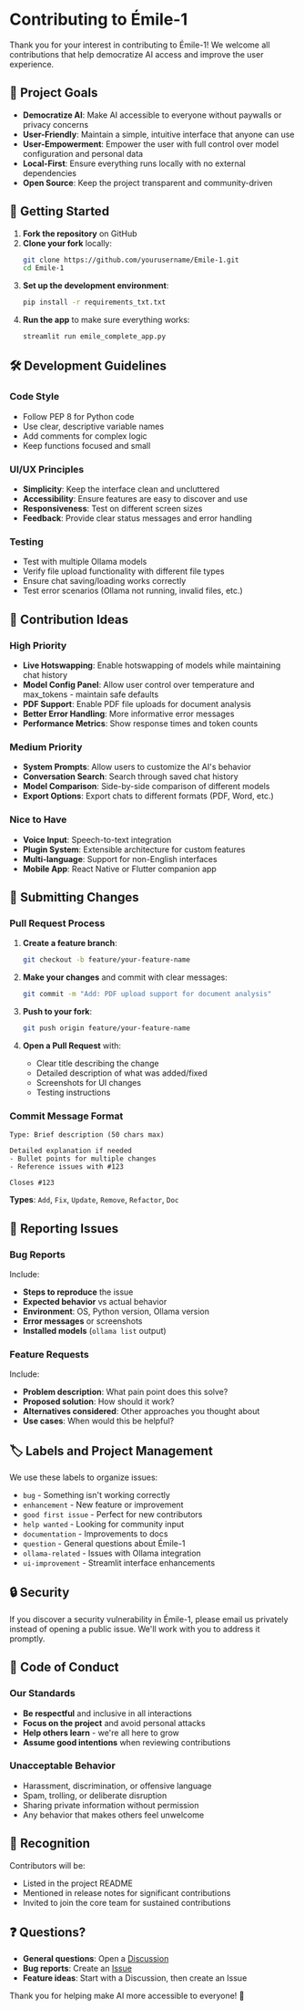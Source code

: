 # Contributing to Émile-1

Thank you for your interest in contributing to Émile-1! We welcome all contributions that help democratize AI access and improve the user experience.

## 🎯 Project Goals

- **Democratize AI**: Make AI accessible to everyone without paywalls or privacy concerns
- **User-Friendly**: Maintain a simple, intuitive interface that anyone can use
- **User-Empowerment**: Empower the user with full control over model configuration and personal data
- **Local-First**: Ensure everything runs locally with no external dependencies
- **Open Source**: Keep the project transparent and community-driven

## 🚀 Getting Started

1. **Fork the repository** on GitHub
2. **Clone your fork** locally:
   ```bash
   git clone https://github.com/yourusername/Emile-1.git
   cd Emile-1
   ```
3. **Set up the development environment**:
   ```bash
   pip install -r requirements_txt.txt
   ```
4. **Run the app** to make sure everything works:
   ```bash
   streamlit run emile_complete_app.py
   ```

## 🛠 Development Guidelines

### Code Style
- Follow PEP 8 for Python code
- Use clear, descriptive variable names
- Add comments for complex logic
- Keep functions focused and small

### UI/UX Principles
- **Simplicity**: Keep the interface clean and uncluttered
- **Accessibility**: Ensure features are easy to discover and use
- **Responsiveness**: Test on different screen sizes
- **Feedback**: Provide clear status messages and error handling

### Testing
- Test with multiple Ollama models
- Verify file upload functionality with different file types
- Ensure chat saving/loading works correctly
- Test error scenarios (Ollama not running, invalid files, etc.)

## 🌟 Contribution Ideas

### High Priority
- **Live Hotswapping**: Enable hotswapping of models while maintaining chat history
- **Model Config Panel**: Allow user control over temperature and max_tokens - maintain safe defaults
- **PDF Support**: Enable PDF file uploads for document analysis
- **Better Error Handling**: More informative error messages
- **Performance Metrics**: Show response times and token counts

### Medium Priority
- **System Prompts**: Allow users to customize the AI's behavior
- **Conversation Search**: Search through saved chat history
- **Model Comparison**: Side-by-side comparison of different models
- **Export Options**: Export chats to different formats (PDF, Word, etc.)

### Nice to Have
- **Voice Input**: Speech-to-text integration
- **Plugin System**: Extensible architecture for custom features
- **Multi-language**: Support for non-English interfaces
- **Mobile App**: React Native or Flutter companion app

## 📝 Submitting Changes

### Pull Request Process

1. **Create a feature branch**:
   ```bash
   git checkout -b feature/your-feature-name
   ```

2. **Make your changes** and commit with clear messages:
   ```bash
   git commit -m "Add: PDF upload support for document analysis"
   ```

3. **Push to your fork**:
   ```bash
   git push origin feature/your-feature-name
   ```

4. **Open a Pull Request** with:
   - Clear title describing the change
   - Detailed description of what was added/fixed
   - Screenshots for UI changes
   - Testing instructions

### Commit Message Format
```
Type: Brief description (50 chars max)

Detailed explanation if needed
- Bullet points for multiple changes
- Reference issues with #123

Closes #123
```

**Types**: `Add`, `Fix`, `Update`, `Remove`, `Refactor`, `Doc`

## 🐛 Reporting Issues

### Bug Reports
Include:
- **Steps to reproduce** the issue
- **Expected behavior** vs actual behavior
- **Environment**: OS, Python version, Ollama version
- **Error messages** or screenshots
- **Installed models** (`ollama list` output)

### Feature Requests
Include:
- **Problem description**: What pain point does this solve?
- **Proposed solution**: How should it work?
- **Alternatives considered**: Other approaches you thought about
- **Use cases**: When would this be helpful?

## 🏷 Labels and Project Management

We use these labels to organize issues:
- `bug` - Something isn't working correctly
- `enhancement` - New feature or improvement
- `good first issue` - Perfect for new contributors
- `help wanted` - Looking for community input
- `documentation` - Improvements to docs
- `question` - General questions about Émile-1
- `ollama-related` - Issues with Ollama integration
- `ui-improvement` - Streamlit interface enhancements

## 🔒 Security

If you discover a security vulnerability in Émile-1, please email us privately instead of opening a public issue. We'll work with you to address it promptly.

## 📜 Code of Conduct

### Our Standards
- **Be respectful** and inclusive in all interactions
- **Focus on the project** and avoid personal attacks
- **Help others learn** - we're all here to grow
- **Assume good intentions** when reviewing contributions

### Unacceptable Behavior
- Harassment, discrimination, or offensive language
- Spam, trolling, or deliberate disruption
- Sharing private information without permission
- Any behavior that makes others feel unwelcome

## 🎉 Recognition

Contributors will be:
- Listed in the project README
- Mentioned in release notes for significant contributions
- Invited to join the core team for sustained contributions

## ❓ Questions?

- **General questions**: Open a [Discussion](https://github.com/yourusername/Emile-1/discussions)
- **Bug reports**: Create an [Issue](https://github.com/yourusername/Emile-1/issues)
- **Feature ideas**: Start with a Discussion, then create an Issue

Thank you for helping make AI more accessible to everyone! 🚀
